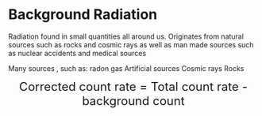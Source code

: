 # Background Radiation
Radiation found in small quantities all around us. Originates from natural sources such as rocks and cosmic rays as well as man made sources such as nuclear accidents and medical sources

Many sources , such as:
radon gas
Artificial sources
Cosmic rays
Rocks

<p align="center">
	<font size ="5">Corrected count rate = Total count rate - background count</font>
</p>